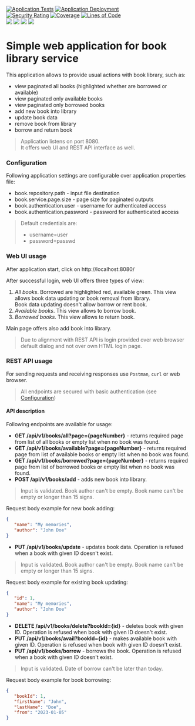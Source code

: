 [![Application Tests](https://github.com/BranislavBeno/Book-Library-Service/actions/workflows/03-run-tests.yml/badge.svg)](https://github.com/BranislavBeno/Book-Library-Service/actions/workflows/03-run-tests.yml)
[![Application Deployment](https://github.com/BranislavBeno/Book-Library-Service/actions/workflows/04-build-and-deploy-application.yml/badge.svg)](https://github.com/BranislavBeno/Book-Library-Service/actions/workflows/04-build-and-deploy-application.yml)  
[![Security Rating](https://sonarcloud.io/api/project_badges/measure?project=BranislavBeno_BookLibraryService&metric=security_rating)](https://sonarcloud.io/summary/new_code?id=BranislavBeno_BookLibraryService)
[![Coverage](https://sonarcloud.io/api/project_badges/measure?project=BranislavBeno_BookLibraryService&metric=coverage)](https://sonarcloud.io/summary/new_code?id=BranislavBeno_BookLibraryService)
[![Lines of Code](https://sonarcloud.io/api/project_badges/measure?project=BranislavBeno_BookLibraryService&metric=ncloc)](https://sonarcloud.io/summary/new_code?id=BranislavBeno_BookLibraryService)  
[![](https://img.shields.io/badge/Java-19-blue)](/app/build.gradle.kts)
[![](https://img.shields.io/badge/Spring%20Boot-3.0.6-blue)](/app/build.gradle.kts)
[![](https://img.shields.io/badge/Gradle-8.1.1-blue)](/gradle/wrapper/gradle-wrapper.properties)
[![](https://img.shields.io/badge/License-MIT-blue.svg)](https://opensource.org/licenses/MIT)

# Simple web application for book library service
This application allows to provide usual actions with book library, such as:
- view paginated all books (highlighted whether are borrowed or available)
- view paginated only available books
- view paginated only borrowed books
- add new book into library
- update book data
- remove book from library
- borrow and return book

> Application listens on port 8080.  
> It offers web UI and REST API interface as well.

### Configuration
Following application settings are configurable over application.properties file:
- book.repository.path - input file destination
- book.service.page.size - page size for paginated outputs
- book.authentication.user - username for authenticated access
- book.authentication.password - password for authenticated access

> Default credentials are:
> - username=user
> - password=passwd

### Web UI usage
After application start, click on http://localhost:8080/

After successful login, web UI offers three types of view:
1. _*All books*_. Borrowed are highlighted red, available green. This view allows book data updating or book removal from library.  
   Book data updating doesn't allow borrow or rent book.
2. _*Available books*_. This view allows to borrow book.
3. _*Borrowed books*_.  This view allows to return book.

Main page offers also add book into library.

> Due to alignment with REST API is login provided over web browser default dialog and not over own HTML login page.

### REST API usage
For sending requests and receiving responses use `Postman`, `curl` or web browser.

> All endpoints are secured with basic authentication (see [Configuration](#configuration))

#### API description
Following endpoints are available for usage:

- **GET /api/v1/books/all?page={pageNumber}** - returns required page from list of all books or empty list when no book was found.
- **GET /api/v1/books/available?page={pageNumber}** - returns required page from list of available books or empty list when no book was found.
- **GET /api/v1/books/borrowed?page={pageNumber}** - returns required page from list of borrowed books or empty list when no book was found.
- **POST /api/v1/books/add** - adds new book into library.  
> Input is validated. Book author can't be empty. Book name can't be empty or longer than 15 signs.

  Request body example for new book adding:
  ```json
  {
     "name": "My memories",
     "author": "John Doe"
  }
  ```
- **PUT /api/v1/books/update** - updates book data. Operation is refused when a book with given ID doesn't exist.  
> Input is validated. Book author can't be empty. Book name can't be empty or longer than 15 signs.

  Request body example for existing book updating:
  ```json
  {
     "id": 1,
     "name": "My memories",
     "author": "John Doe"
  }
  ```
- **DELETE /api/v1/books/delete?bookId={id}** - deletes book with given ID. Operation is refused when book with given ID doesn't exist.  
- **PUT /api/v1/books/avail?bookId={id}** - makes available book with given ID. Operation is refused when book with given ID doesn't exist.  
- **PUT /api/v1/books/borrow** - borrows the book. Operation is refused when a book with given ID doesn't exist.  
> Input is validated. Date of borrow can't be later than today.

  Request body example for book borrowing:
  ```json
  {
     "bookId": 1,
     "firstName": "John",
     "lastName": "Doe",
     "from": "2023-01-05"
  }
  ```
